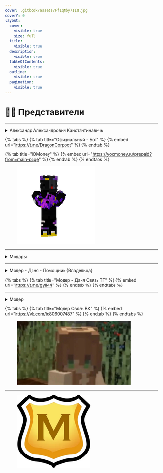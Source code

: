 ```yaml
---
cover: .gitbook/assets/Ff1qNby7IIQ.jpg
coverY: 0
layout:
  cover:
    visible: true
    size: full
  title:
    visible: true
  description:
    visible: true
  tableOfContents:
    visible: true
  outline:
    visible: true
  pagination:
    visible: true
---
```


# 🧑‍💻 Представители

***

<details>

<summary>Александр Александрович Канстантинавичь</summary>

Создатель этого сайта и также крупных проектов

Также есть Официальный Бот и Сайты

</details>

{% tabs %}
{% tab title="Официальный - Бот" %}
{% embed url="https://t.me/DragonCorpbot" %}
{% endtab %}

{% tab title="ЮМoney" %}
{% embed url="https://yoomoney.ru/prepaid?from=main-page" %}
{% endtab %}
{% endtabs %}

<figure><img src=".gitbook/assets/h.png" alt="" width="256"><figcaption></figcaption></figure>

***

<details>

<summary>Модары</summary>

Се наши - {Модары} - Проекта

</details>

***

<details>

<summary>Модер - Даня - Помощник {Владельца}</summary>

Данил Владимирович - Помощник и модератор бота

</details>

{% tabs %}
{% tab title="Модер - Даня Связь ТГ" %}
{% embed url="https://t.me/gyli44" %}
{% endtab %}
{% endtabs %}

***

<details>

<summary>Модер</summary>

Кирилл - Модерирует ВК группу&#x20;

</details>

{% tabs %}
{% tab title="Модер Связь ВК" %}
{% embed url="https://vk.com/id806007487" %}
{% endtab %}
{% endtabs %}

<figure><img src=".gitbook/assets/0e8rP0kTtMo.jpg" alt="" width="375"><figcaption></figcaption></figure>

***

<figure><img src=".gitbook/assets/i.webp" alt="" width="241"><figcaption></figcaption></figure>
